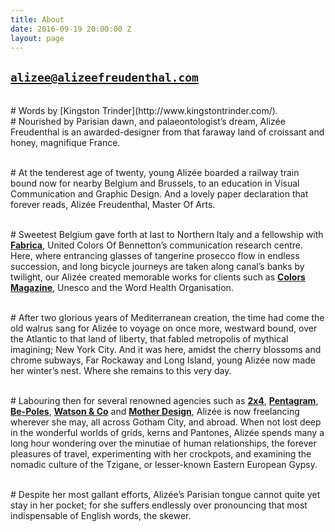 ```yaml
---
title: About
date: 2016-09-19 20:00:00 Z
layout: page
---
```


## [`alizee@alizeefreudenthal.com`](mailto:alizee@alizeefreudenthal.com)

<br>
# Words by [Kingston Trinder](http://www.kingstontrinder.com/).

<br>
# Nourished by Parisian dawn, and palaeontologist’s dream,  Alizée Freudenthal is an awarded-designer from that faraway land of croissant and honey, magnifique France.

<br># At the tenderest age of twenty, young Alizée boarded a railway train bound now for nearby Belgium and Brussels, to an education in Visual Communication and Graphic Design. And a lovely paper declaration that forever reads, Alizée Freudenthal, Master Of Arts.    

<br># Sweetest Belgium gave forth at last to Northern Italy and a fellowship with [**Fabrica**](http://www.fabrica.it/), United Colors Of Bennetton’s communication research centre. Here, where entrancing glasses of tangerine prosecco flow in endless succession, and long bicycle journeys are taken along canal’s banks by twilight, our Alizée created memorable works for clients such as **[Colors Magazine](http://www.colorsmagazine.com/)**, Unesco and the Word Health Organisation. 

<br># After two glorious years of Mediterranean creation, the time had come the old walrus sang for Alizée to voyage on once more, westward bound, over the Atlantic to that land of liberty, that fabled metropolis of mythical imagining; New York City. And it was here, amidst the cherry blossoms and chrome subways, Far Rockaway and Long Island,  young  Alizée now made her winter’s nest. Where she remains to this very day.   

<br># Labouring then for several renowned agencies such as [**2x4**](http://2x4.org/), [**Pentagram**](http://www.pentagram.com/#/home), [**Be-Poles**](http://be-poles.com/en/), [**Watson & Co**](http://www.watsonnyc.com/) and [**Mother Design**](http://www.motherdesign.com/), Alizée is now freelancing wherever she may, all across Gotham City, and abroad. When not lost deep in the wonderful worlds of grids, kerns and Pantones, Alizée spends many a long hour wondering over the minutiae of human relationships, the forever pleasures of travel, experimenting with her crockpots, and examining the nomadic culture of the Tzigane, or lesser-known Eastern European Gypsy.

<br># Despite her most gallant efforts, Alizée’s Parisian tongue cannot quite yet stay in her pocket; for she suffers endlessly over pronouncing that most indispensable of English words, the skewer.

